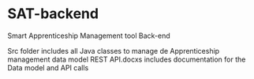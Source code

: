 # SAT-backend
 Smart Apprenticeship Management tool Back-end
 
Src folder includes all Java classes to manage de Apprenticeship management data model
REST API.docxs includes  documentation  for the  Data model and API calls
